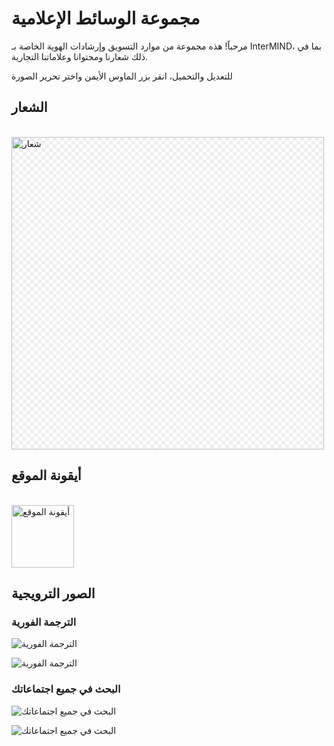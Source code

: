 # مجموعة الوسائط الإعلامية

مرحباً! هذه مجموعة من موارد التسويق وإرشادات الهوية الخاصة بـ InterMIND، بما في ذلك شعارنا ومحتوانا وعلاماتنا التجارية.

للتعديل والتحميل، انقر بزر الماوس الأيمن واختر تحرير الصورة

## الشعار

<br>
<img src="/logo.png" class="transparency-grid" alt="شعار" width="500" >

## أيقونة الموقع

<br>
<img src="/favicon.svg" alt="أيقونة الموقع" width="100">

## الصور الترويجية

### الترجمة الفورية

![الترجمة الفورية](/media-kit/1.png)

![الترجمة الفورية](/media-kit/2.png)

### البحث في جميع اجتماعاتك

![البحث في جميع اجتماعاتك](/2d.png)

![البحث في جميع اجتماعاتك](/2l.png)

<style>

.transparency-grid {
    background-color: #ffffff;
    background-image: 
        linear-gradient(45deg, #eeeeee 25%, transparent 25%, transparent 75%, #eeeeee 75%),
        linear-gradient(45deg, #eeeeee 25%, transparent 25%, transparent 75%, #eeeeee 75%);
    background-size: 12px 12px;
    background-position: 0 0, 6px 6px;
}

</style>